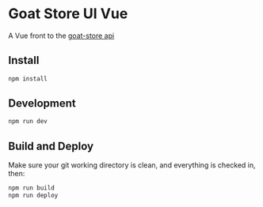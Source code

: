 # Goat Store UI Vue

A Vue front to the [goat-store api](https://github.com/euriphides/goat-store)

## Install

```bash
npm install
```

## Development

```bash
npm run dev
```

## Build and Deploy

Make sure your git working directory is clean, and everything is checked in, then:
```bash
npm run build
npm run deploy
```
